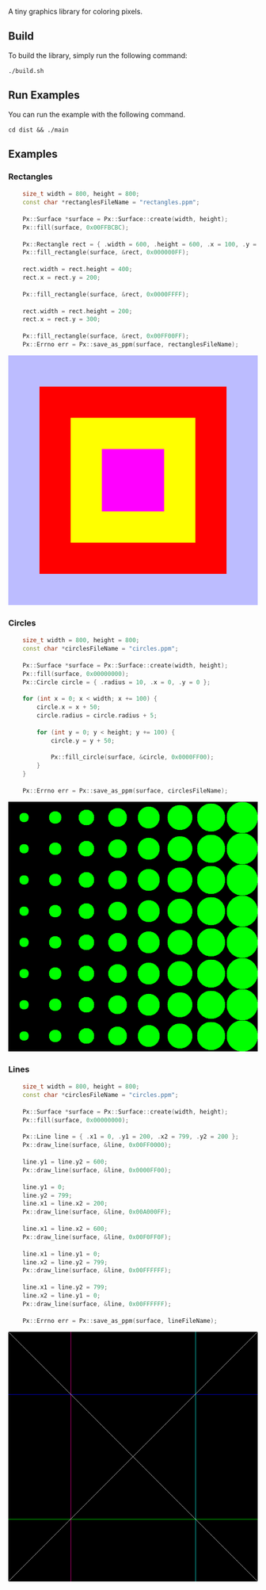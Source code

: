 A tiny graphics library for coloring pixels.

## Build

To build the library, simply run the following command:

```
./build.sh
```

## Run Examples

You can run the example with the following command.

```
cd dist && ./main
```

## Examples

### Rectangles

```cpp
    size_t width = 800, height = 800;
    const char *rectanglesFileName = "rectangles.ppm";

    Px::Surface *surface = Px::Surface::create(width, height);
    Px::fill(surface, 0x00FFBCBC);

    Px::Rectangle rect = { .width = 600, .height = 600, .x = 100, .y = 100 };
    Px::fill_rectangle(surface, &rect, 0x000000FF);

    rect.width = rect.height = 400;
    rect.x = rect.y = 200;

    Px::fill_rectangle(surface, &rect, 0x0000FFFF);

    rect.width = rect.height = 200;
    rect.x = rect.y = 300;

    Px::fill_rectangle(surface, &rect, 0x00FF00FF);
    Px::Errno err = Px::save_as_ppm(surface, rectanglesFileName);
```

![Rectangles](./examples/rectangles.png)

### Circles

```cpp
    size_t width = 800, height = 800;
    const char *circlesFileName = "circles.ppm";

    Px::Surface *surface = Px::Surface::create(width, height);
    Px::fill(surface, 0x00000000);
    Px::Circle circle = { .radius = 10, .x = 0, .y = 0 };

    for (int x = 0; x < width; x += 100) {
        circle.x = x + 50;
        circle.radius = circle.radius + 5;

        for (int y = 0; y < height; y += 100) {
            circle.y = y + 50;

            Px::fill_circle(surface, &circle, 0x0000FF00);
        }
    }

    Px::Errno err = Px::save_as_ppm(surface, circlesFileName);
```

![Circles](./examples/circles.png)

### Lines

```cpp
    size_t width = 800, height = 800;
    const char *circlesFileName = "circles.ppm";

    Px::Surface *surface = Px::Surface::create(width, height);
    Px::fill(surface, 0x00000000);

    Px::Line line = { .x1 = 0, .y1 = 200, .x2 = 799, .y2 = 200 };
    Px::draw_line(surface, &line, 0x00FF0000);

    line.y1 = line.y2 = 600;
    Px::draw_line(surface, &line, 0x0000FF00);

    line.y1 = 0;
    line.y2 = 799;
    line.x1 = line.x2 = 200;
    Px::draw_line(surface, &line, 0x00A000FF);

    line.x1 = line.x2 = 600;
    Px::draw_line(surface, &line, 0x00F0FF0F);

    line.x1 = line.y1 = 0;
    line.x2 = line.y2 = 799;
    Px::draw_line(surface, &line, 0x00FFFFFF);

    line.x1 = line.y2 = 799;
    line.x2 = line.y1 = 0;
    Px::draw_line(surface, &line, 0x00FFFFFF);

    Px::Errno err = Px::save_as_ppm(surface, lineFileName);
```

![Lines](./examples/lines.png)
